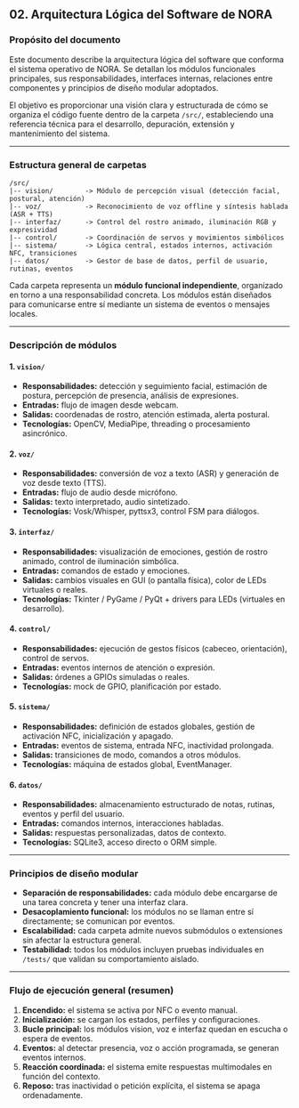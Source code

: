 ## 02. Arquitectura Lógica del Software de NORA

### Propósito del documento

Este documento describe la arquitectura lógica del software que conforma el sistema operativo de NORA. Se detallan los módulos funcionales principales, sus responsabilidades, interfaces internas, relaciones entre componentes y principios de diseño modular adoptados.

El objetivo es proporcionar una visión clara y estructurada de cómo se organiza el código fuente dentro de la carpeta `/src/`, estableciendo una referencia técnica para el desarrollo, depuración, extensión y mantenimiento del sistema.

---

### Estructura general de carpetas

```
/src/
|-- vision/        -> Módulo de percepción visual (detección facial, postural, atención)
|-- voz/           -> Reconocimiento de voz offline y síntesis hablada (ASR + TTS)
|-- interfaz/      -> Control del rostro animado, iluminación RGB y expresividad
|-- control/       -> Coordinación de servos y movimientos simbólicos
|-- sistema/       -> Lógica central, estados internos, activación NFC, transiciones
|-- datos/         -> Gestor de base de datos, perfil de usuario, rutinas, eventos
```

Cada carpeta representa un **módulo funcional independiente**, organizado en torno a una responsabilidad concreta. Los módulos están diseñados para comunicarse entre sí mediante un sistema de eventos o mensajes locales.

---

### Descripción de módulos

#### 1. `vision/`
- **Responsabilidades:** detección y seguimiento facial, estimación de postura, percepción de presencia, análisis de expresiones.
- **Entradas:** flujo de imagen desde webcam.
- **Salidas:** coordenadas de rostro, atención estimada, alerta postural.
- **Tecnologías:** OpenCV, MediaPipe, threading o procesamiento asincrónico.

#### 2. `voz/`
- **Responsabilidades:** conversión de voz a texto (ASR) y generación de voz desde texto (TTS).
- **Entradas:** flujo de audio desde micrófono.
- **Salidas:** texto interpretado, audio sintetizado.
- **Tecnologías:** Vosk/Whisper, pyttsx3, control FSM para diálogos.

#### 3. `interfaz/`
- **Responsabilidades:** visualización de emociones, gestión de rostro animado, control de iluminación simbólica.
- **Entradas:** comandos de estado y emociones.
- **Salidas:** cambios visuales en GUI (o pantalla física), color de LEDs virtuales o reales.
- **Tecnologías:** Tkinter / PyGame / PyQt + drivers para LEDs (virtuales en desarrollo).

#### 4. `control/`
- **Responsabilidades:** ejecución de gestos físicos (cabeceo, orientación), control de servos.
- **Entradas:** eventos internos de atención o expresión.
- **Salidas:** órdenes a GPIOs simuladas o reales.
- **Tecnologías:** mock de GPIO, planificación por estado.

#### 5. `sistema/`
- **Responsabilidades:** definición de estados globales, gestión de activación NFC, inicialización y apagado.
- **Entradas:** eventos de sistema, entrada NFC, inactividad prolongada.
- **Salidas:** transiciones de modo, comandos a otros módulos.
- **Tecnologías:** máquina de estados global, EventManager.

#### 6. `datos/`
- **Responsabilidades:** almacenamiento estructurado de notas, rutinas, eventos y perfil del usuario.
- **Entradas:** comandos internos, interacciones habladas.
- **Salidas:** respuestas personalizadas, datos de contexto.
- **Tecnologías:** SQLite3, acceso directo o ORM simple.

---

### Principios de diseño modular

- **Separación de responsabilidades:** cada módulo debe encargarse de una tarea concreta y tener una interfaz clara.
- **Desacoplamiento funcional:** los módulos no se llaman entre sí directamente; se comunican por eventos.
- **Escalabilidad:** cada carpeta admite nuevos submódulos o extensiones sin afectar la estructura general.
- **Testabilidad:** todos los módulos incluyen pruebas individuales en `/tests/` que validan su comportamiento aislado.

---

### Flujo de ejecución general (resumen)

1. **Encendido:** el sistema se activa por NFC o evento manual.
2. **Inicialización:** se cargan los estados, perfiles y configuraciones.
3. **Bucle principal:** los módulos vision, voz e interfaz quedan en escucha o espera de eventos.
4. **Eventos:** al detectar presencia, voz o acción programada, se generan eventos internos.
5. **Reacción coordinada:** el sistema emite respuestas multimodales en función del contexto.
6. **Reposo:** tras inactividad o petición explícita, el sistema se apaga ordenadamente.